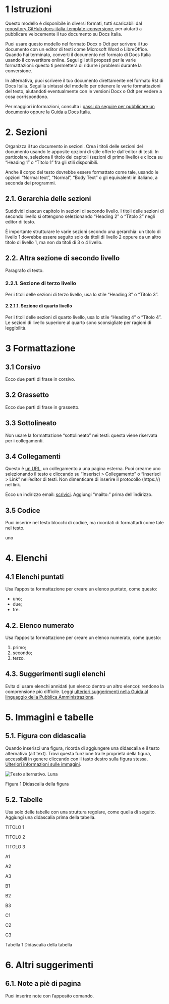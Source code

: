 # 1 Istruzioni

Questo modello è disponibile in diversi formati, tutti scaricabili dal [repository GitHub docs-italia-template-conversione](https://github.com/italia/docs-italia-template-conversione), per aiutarti a pubblicare velocemente il tuo documento su Docs Italia.

Puoi usare questo modello nel formato Docx o Odt per scrivere il tuo documento con un editor di testi come Microsoft Word o LibreOffice. Quando hai terminato, converti il documento nel formato di Docs Italia usando il convertitore online. Segui gli stili proposti per le varie formattazioni: questo ti permetterà di ridurre i problemi durante la conversione.

In alternativa, puoi scrivere il tuo documento direttamente nel formato Rst di Docs Italia. Segui la sintassi del modello per ottenere le varie formattazioni del testo, aiutandoti eventualmente con le versioni Docx o Odt per vedere a cosa corrispondono.

Per maggiori informazioni, consulta i [passi da seguire per pubblicare un documento](https://docs.italia.it/come-pubblicare/) oppure la [Guida a Docs Italia](https://docs.italia.it/italia/docs-italia/docs-italia-guide/it/bozza/).

# 2. Sezioni

Organizza il tuo documento in sezioni. Crea i titoli delle sezioni del documento usando le apposite opzioni di stile offerte dall’editor di testi. In particolare, seleziona il titolo dei capitoli (sezioni di primo livello) e clicca su “Heading 1” o “Titolo 1” fra gli stili disponibili.

Anche il corpo del testo dovrebbe essere formattato come tale, usando le opzioni “Normal text”, “Normal”, “Body Text” o gli equivalenti in italiano, a seconda dei programmi.

## 2.1. Gerarchia delle sezioni

Suddividi ciascun capitolo in sezioni di secondo livello. I titoli delle sezioni di secondo livello si ottengono selezionando “Heading 2” o “Titolo 2” negli editor di testo.

È importante strutturare le varie sezioni secondo una gerarchia: un titolo di livello 1 dovrebbe essere seguito solo da titoli di livello 2 oppure da un altro titolo di livello 1, ma non da titoli di 3 o 4 livello.

## 2.2. Altra sezione di secondo livello

Paragrafo di testo.

  

### 2.2.1. Sezione di terzo livello

Per i titoli delle sezioni di terzo livello, usa lo stile “Heading 3” o “Titolo 3”.

#### 2.2.1.1. Sezione di quarto livello

Per i titoli delle sezioni di quarto livello, usa lo stile “Heading 4” o “Titolo 4”. Le sezioni di livello superiore al quarto sono sconsigliate per ragioni di leggibilità.


# 3 Formattazione

## 3.1 Corsivo

Ecco due parti di frase in corsivo.

## 3.2 Grassetto

Ecco due parti di frase in grassetto.

## 3.3 Sottolineato

Non usare la formattazione “sottolineato” nei testi: questa viene riservata per i collegamenti.

## 3.4 Collegamenti

Questo è [un URL](https://docs.italia.it/), un collegamento a una pagina esterna. Puoi crearne uno selezionando il testo e cliccando su “Inserisci > Collegamento” o “Inserisci > Link” nell’editor di testi. Non dimenticare di inserire il protocollo (https://) nel link.

Ecco un indirizzo email: [scrivici](mailto:a@b.it). Aggiungi “mailto:” prima dell’indirizzo.

## 3.5 Codice

Puoi inserire nel testo blocchi di codice, ma ricordati di formattarli come tale nel testo.

  

<esempio>

<id>uno</id>

</esempio>

# 4. Elenchi

## 4.1 Elenchi puntati

Usa l’apposita formattazione per creare un elenco puntato, come questo:

-   uno;
-   due;
-   tre.
    

## 4.2. Elenco numerato

Usa l’apposita formattazione per creare un elenco numerato, come questo:

1.  primo;
2.  secondo;
3.  terzo.
    

## 4.3. Suggerimenti sugli elenchi

Evita di usare elenchi annidati (un elenco dentro un altro elenco): rendono la comprensione più difficile. Leggi [ulteriori suggerimenti nella Guida al linguaggio della Pubblica Amministrazione](https://guida-linguaggio-pubblica-amministrazione.readthedocs.io/it/latest/suggerimenti-di-scrittura/come-strutturare-il-contenuto.html?highlight=elenchi#elenchi-puntati-e-numerati).

# 5. Immagini e tabelle

## 5.1. Figura con didascalia

Quando inserisci una figura, ricorda di aggiungere una didascalia e il testo alternativo (alt text). Trovi questa funzione tra le proprietà della figura, accessibili in genere cliccando con il tasto destro sulla figura stessa. [Ulteriori informazioni sulle immagini](https://guida-linguaggio-pubblica-amministrazione.readthedocs.io/it/latest/suggerimenti-di-scrittura/come-strutturare-il-contenuto.html?highlight=elenchi#immagini).

  

![Testo alternativo. Luna](https://lh5.googleusercontent.com/V7lESbMeRVIX6MZEEmcV4jFi-pvje-0TTw5HWp-DKkbZLSHhMbba2FtQiJoqpftz5R5V019BdS82-UWJvAVXB9Ek_ZymXDMk35qy_1sDYg8UjUAhCpupTmqwyEN-f0QnFJxLLDlB)

Figura 1 Didascalia della figura

## 5.2. Tabelle

Usa solo delle tabelle con una struttura regolare, come quella di seguito. Aggiungi una didascalia prima della tabella.


TITOLO 1

TITOLO 2

TITOLO 3

A1

A2

A3

B1

B2

B3

C1

C2

C3

Tabella 1 Didascalia della tabella

# 6. Altri suggerimenti

## 6.1. Note a piè di pagina

Puoi inserire note con l’apposito comando.
<!--stackedit_data:
eyJoaXN0b3J5IjpbLTcwNzk5NjA3NV19
-->
